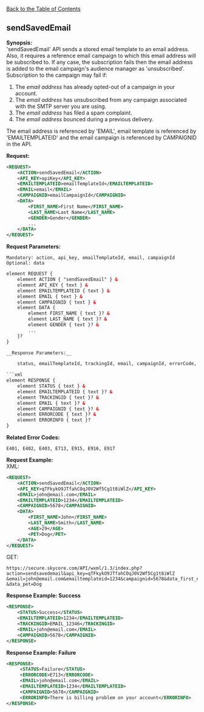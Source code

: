 [Back to the Table of Contents](/1.3/README.md)

## sendSavedEmail

__Synopsis:__  
'sendSavedEmail' API sends a stored email template to an email address. Also, it requires a reference email campaign to which this email address will be subscribed to. If any case, the subscription fails then the email address is added to the email campaign's audience manager as 'unsubscribed'. Subscription to the campaign may fail if:

1. The _email address_ has already opted-out of a campaign in your account.  
2. The _email address_ has unsubscribed from any campaign associated with the SMTP server you are using.  
3. The _email address_ has filed a spam complaint.  
4. The _email address_ bounced during a previous delivery.  


The email address is referenced by 'EMAIL', email template is referenced by 'EMAILTEMPLATEID' and the email campaign is referenced by CAMPAIGNID in the API.

__Request:__
```xml
<REQUEST>
	<ACTION>sendSavedEmail</ACTION>
    <API_KEY>apiKey</API_KEY>
    <EMAILTEMPLATEID>emailTemplateId</EMAILTEMPLATEID>
    <EMAIL>email</EMAIL>
    <CAMPAIGNID>emailCampaignId</CAMPAIGNID>
    <DATA>
        <FIRST_NAME>First Name</FIRST_NAME>
        <LAST_NAME>Last Name</LAST_NAME>
        <GENDER>Gender</GENDER>
        ...
    </DATA>   
</REQUEST>
```

__Request Parameters:__

    Mandatory: action, api_key, emailTemplateId, email, campaignId
    Optional: data

```xml
element REQUEST {
    element ACTION { "sendSavedEmail" } &
    element API_KEY { text } &
    element EMAILTEMPLATEID { text } &
    element EMAIL { text } &
    element CAMPAIGNID { text } &
    element DATA {
        element FIRST_NAME { text }? &
        element LAST_NAME { text }? &
        element GENDER { text }? &
        ...
    }?
}

__Response Parameters:__

    status, emailTemplateId, trackingId, email, campaignId, errorCode, errorInfo

```xml
element RESPONSE {
    element STATUS { text } &
    element EMAILTEMPLATEID { text }? &
    element TRACKINGID { text }? &
    element EMAIL { text }? &
    element CAMPAIGNID { text }? &
    element ERRORCODE { text }? &
    element ERRORINFO { text }?
}
```

__Related Error Codes:__

    E401, E402, E403, E713, E915, E916, E917

__Request Example:__  
XML:
```xml
<REQUEST>
    <ACTION>sendSavedEmail</ACTION>
    <API_KEY>qTFkykO9JTfahCOqJ0V2Wf5Cg1t8iWlZ</API_KEY>
    <EMAIL>john@email.com</EMAIL>
    <EMAILTEMPLATEID>1234</EMAILTEMPLATEID>
    <CAMPAIGNID>5678</CAMPAIGNID>
    <DATA>
        <FIRST_NAME>John</FIRST_NAME>
        <LAST_NAME>Smith</LAST_NAME>
        <AGE>29</AGE>
        <PET>Dog</PET>
    </DATA>   
</REQUEST>
```

GET:

    https://secure.skycore.com/API/wxml/1.3/index.php?action=sendsavedemail&api_key=qTFkykO9JTfahCOqJ0V2Wf5Cg1t8iWlZ
    &email=john@email.com&emailtemplateid=1234&campaignid=5678&data_first_name=John&data_last_name=Smith&data_age=29
    &data_pet=Dog

__Response Example: Success__
```xml
<RESPONSE>
    <STATUS>Success</STATUS>
    <EMAILTEMPLATEID>1234</EMAILTEMPLATEID>
    <TRACKINGID>EMAIL_12346</TRACKINGID>
    <EMAIL>john@email.com</EMAIL>
    <CAMPAIGNID>5678</CAMPAIGNID>
</RESPONSE>
```

__Response Example: Failure__
```xml
<RESPONSE>
     <STATUS>Failure</STATUS>
     <ERRORCODE>E713</ERRORCODE>
     <EMAIL>john@email.com</EMAIL>
     <EMAILTEMPLATEID>1234</EMAILTEMPLATEID>
     <CAMPAIGNID>5678</CAMPAIGNID>
     <ERRORINFO>There is billing problem on your account</ERRORINFO>
</RESPONSE>
```